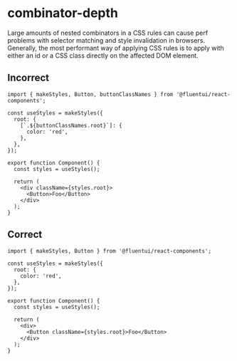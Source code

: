 # combinator-depth

Large amounts of nested combinators in a CSS rules can cause perf problems with selector matching and style
invalidation in browsers. Generally, the most performant way of applying CSS rules is to apply with either an
id or a CSS class directly on the affected DOM element.

## Incorrect

```tsx
import { makeStyles, Button, buttonClassNames } from '@fluentui/react-components';

const useStyles = makeStyles({
  root: {
    [`.${buttonClassNames.root}`]: {
      color: 'red',
    },
  },
});

export function Component() {
  const styles = useStyles();

  return (
    <div className={styles.root}>
      <Button>Foo</Button>
    </div>
  );
}
```

## Correct

```tsx
import { makeStyles, Button } from '@fluentui/react-components';

const useStyles = makeStyles({
  root: {
    color: 'red',
  },
});

export function Component() {
  const styles = useStyles();

  return (
    <div>
      <Button className={styles.root}>Foo</Button>
    </div>
  );
}
```

